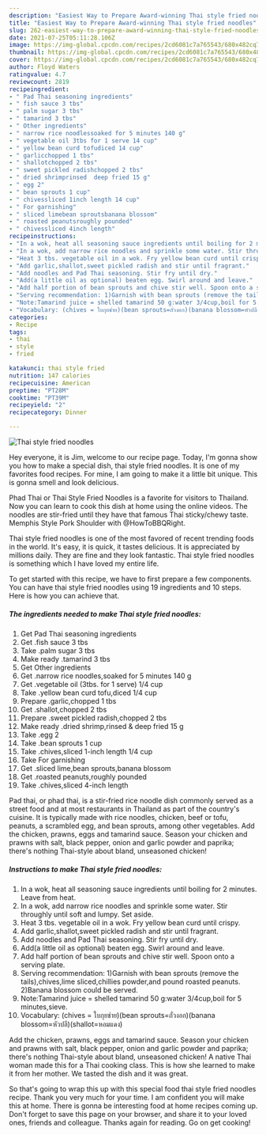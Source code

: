 ```yaml
---
description: "Easiest Way to Prepare Award-winning Thai style fried noodles"
title: "Easiest Way to Prepare Award-winning Thai style fried noodles"
slug: 262-easiest-way-to-prepare-award-winning-thai-style-fried-noodles
date: 2021-07-25T05:11:28.106Z
image: https://img-global.cpcdn.com/recipes/2cd6081c7a765543/680x482cq70/thai-style-fried-noodles-recipe-main-photo.jpg
thumbnail: https://img-global.cpcdn.com/recipes/2cd6081c7a765543/680x482cq70/thai-style-fried-noodles-recipe-main-photo.jpg
cover: https://img-global.cpcdn.com/recipes/2cd6081c7a765543/680x482cq70/thai-style-fried-noodles-recipe-main-photo.jpg
author: Floyd Waters
ratingvalue: 4.7
reviewcount: 2819
recipeingredient:
- " Pad Thai seasoning ingredients"
- " fish sauce 3 tbs"
- " palm sugar 3 tbs"
- " tamarind 3 tbs"
- " Other ingredients"
- " narrow rice noodlessoaked for 5 minutes 140 g"
- " vegetable oil 3tbs for 1 serve 14 cup"
- " yellow bean curd tofudiced 14 cup"
- " garlicchopped 1 tbs"
- " shallotchopped 2 tbs"
- " sweet pickled radishchopped 2 tbs"
- " dried shrimprinsed  deep fried 15 g"
- " egg 2"
- " bean sprouts 1 cup"
- " chivessliced 1inch length 14 cup"
- " For garnishing"
- " sliced limebean sproutsbanana blossom"
- " roasted peanutsroughly pounded"
- " chivessliced 4inch length"
recipeinstructions:
- "In a wok, heat all seasoning sauce ingredients until boiling for 2 minutes. Leave from heat."
- "In a wok, add narrow rice noodles and sprinkle some water. Stir throughly until soft and lumpy. Set aside."
- "Heat 3 tbs. vegetable oil in a wok. Fry yellow bean curd until crispy."
- "Add garlic,shallot,sweet pickled radish and stir until fragrant."
- "Add noodles and Pad Thai seasoning. Stir fry until dry."
- "Add(a little oil as optional) beaten egg. Swirl around and leave."
- "Add half portion of bean sprouts and chive stir well. Spoon onto a serving plate."
- "Serving recommendation: 1)Garnish with bean sprouts (remove the tails),chives,lime sliced,chillies powder,and pound roasted peanuts. 2)Banana blossom could be served."
- "Note:Tamarind juice = shelled tamarind 50 g:water 3/4cup,boil for 5 minutes,sieve."
- "Vocabulary: (chives = ใบกุยช่าย)(bean sprouts=ถั่วงอก)(banana blossom=หัวปลี)(shallot=หอมแดง)"
categories:
- Recipe
tags:
- thai
- style
- fried

katakunci: thai style fried 
nutrition: 147 calories
recipecuisine: American
preptime: "PT28M"
cooktime: "PT39M"
recipeyield: "2"
recipecategory: Dinner

---
```



![Thai style fried noodles](https://img-global.cpcdn.com/recipes/2cd6081c7a765543/680x482cq70/thai-style-fried-noodles-recipe-main-photo.jpg)

Hey everyone, it is Jim, welcome to our recipe page. Today, I'm gonna show you how to make a special dish, thai style fried noodles. It is one of my favorites food recipes. For mine, I am going to make it a little bit unique. This is gonna smell and look delicious.

Phad Thai or Thai Style Fried Noodles is a favorite for visitors to Thailand. Now you can learn to cook this dish at home using the online videos. The noodles are stir-fried until they have that famous Thai sticky/chewy taste. Memphis Style Pork Shoulder with @HowToBBQRight.

Thai style fried noodles is one of the most favored of recent trending foods in the world. It's easy, it is quick, it tastes delicious. It is appreciated by millions daily. They are fine and they look fantastic. Thai style fried noodles is something which I have loved my entire life.


To get started with this recipe, we have to first prepare a few components. You can have thai style fried noodles using 19 ingredients and 10 steps. Here is how you can achieve that.

<!--inarticleads1-->

##### The ingredients needed to make Thai style fried noodles:

1. Get  Pad Thai seasoning ingredients
1. Get  .fish sauce 3 tbs
1. Take  .palm sugar 3 tbs
1. Make ready  .tamarind 3 tbs
1. Get  Other ingredients
1. Get  .narrow rice noodles,soaked for 5 minutes 140 g
1. Get  .vegetable oil (3tbs. for 1 serve) 1/4 cup
1. Take  .yellow bean curd tofu,diced 1/4 cup
1. Prepare  .garlic,chopped 1 tbs
1. Get  .shallot,chopped 2 tbs
1. Prepare  .sweet pickled radish,chopped 2 tbs
1. Make ready  .dried shrimp,rinsed &amp; deep fried 15 g
1. Take  .egg 2
1. Take  .bean sprouts 1 cup
1. Take  .chives,sliced 1-inch length 1/4 cup
1. Take  For garnishing
1. Get  .sliced lime,bean sprouts,banana blossom
1. Get  .roasted peanuts,roughly pounded
1. Take  .chives,sliced 4-inch length


Pad thai, or phad thai, is a stir-fried rice noodle dish commonly served as a street food and at most restaurants in Thailand as part of the country&#39;s cuisine. It is typically made with rice noodles, chicken, beef or tofu, peanuts, a scrambled egg, and bean sprouts, among other vegetables. Add the chicken, prawns, eggs and tamarind sauce. Season your chicken and prawns with salt, black pepper, onion and garlic powder and paprika; there&#39;s nothing Thai-style about bland, unseasoned chicken! 

<!--inarticleads2-->

##### Instructions to make Thai style fried noodles:

1. In a wok, heat all seasoning sauce ingredients until boiling for 2 minutes. Leave from heat.
1. In a wok, add narrow rice noodles and sprinkle some water. Stir throughly until soft and lumpy. Set aside.
1. Heat 3 tbs. vegetable oil in a wok. Fry yellow bean curd until crispy.
1. Add garlic,shallot,sweet pickled radish and stir until fragrant.
1. Add noodles and Pad Thai seasoning. Stir fry until dry.
1. Add(a little oil as optional) beaten egg. Swirl around and leave.
1. Add half portion of bean sprouts and chive stir well. Spoon onto a serving plate.
1. Serving recommendation: 1)Garnish with bean sprouts (remove the tails),chives,lime sliced,chillies powder,and pound roasted peanuts. 2)Banana blossom could be served.
1. Note:Tamarind juice = shelled tamarind 50 g:water 3/4cup,boil for 5 minutes,sieve.
1. Vocabulary: (chives = ใบกุยช่าย)(bean sprouts=ถั่วงอก)(banana blossom=หัวปลี)(shallot=หอมแดง)


Add the chicken, prawns, eggs and tamarind sauce. Season your chicken and prawns with salt, black pepper, onion and garlic powder and paprika; there&#39;s nothing Thai-style about bland, unseasoned chicken! A native Thai woman made this for a Thai cooking class. This is how she learned to make it from her mother. We tasted the dish and it was great. 

So that's going to wrap this up with this special food thai style fried noodles recipe. Thank you very much for your time. I am confident you will make this at home. There is gonna be interesting food at home recipes coming up. Don't forget to save this page on your browser, and share it to your loved ones, friends and colleague. Thanks again for reading. Go on get cooking!
